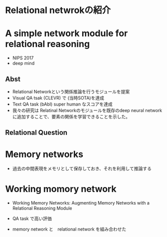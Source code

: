 # Relational netwrokの紹介

# A simple network module for relational reasoning
- NIPS 2017
- deep mind

## Abst
- Relational Networkという関係推論を行うモジュールを提案
- Visual QA tsak (CLEVR) で (当時SOTA)を達成
- Text QA task (bAbI) super human なスコアを達成
- 我々の研究は Relatinal Networkのモジュールを既存のdeep neural networkに追加することで、要素の関係を学習できることを示した。

## Relational Question


# Memory networks
- 過去の中間表現をメモリとして保存しておき、それを利用して推論する


# Working momory network
- Working Memory Networks: Augmenting Memory Networks with a Relational Reasoning Module 

- QA task で高い評価
- memory network と　relational network を組み合わせた
